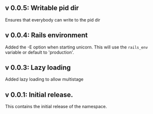 ## v 0.0.5: Writable pid dir

Ensures that everybody can write to the pid dir

## v 0.0.4: Rails environment

Added the -E option when starting unicorn. This will use the `rails_env` variable or default to 'production'.

## v 0.0.3: Lazy loading

Added lazy loading to allow multistage

## v 0.0.1: Initial release.

This contains the initial release of the namespace.
